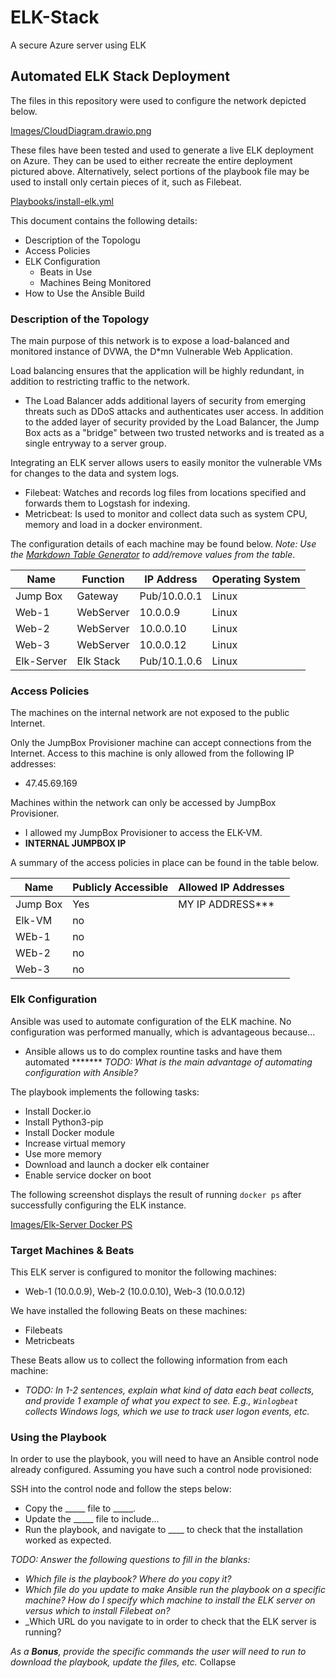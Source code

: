 # ELK-Stack
A secure Azure server using ELK
## Automated ELK Stack Deployment

The files in this repository were used to configure the network depicted below.

[Images/CloudDiagram.drawio.png](https://github.com/hahncore/ELK-Stack/blob/c598d54ad6ab50e2732884eee703ad6464b5ab5a/Images/CloudDiagram.drawio.png)

These files have been tested and used to generate a live ELK deployment on Azure. They can be used to either recreate the entire deployment pictured above. Alternatively, select portions of the playbook file may be used to install only certain pieces of it, such as Filebeat.
 
[Playbooks/install-elk.yml](https://github.com/hahncore/ELK-Stack/blob/cdcd0db3494974ebdfeff77ac0f4cc570208df7e/Playbooks/install-elk.yml)

This document contains the following details:
- Description of the Topologu
- Access Policies
- ELK Configuration
  - Beats in Use
  - Machines Being Monitored
- How to Use the Ansible Build

### Description of the Topology

The main purpose of this network is to expose a load-balanced and monitored instance of DVWA, the D*mn Vulnerable Web Application.

Load balancing ensures that the application will be highly redundant, in addition to restricting traffic to the network.
- The Load Balancer adds additional layers of security from emerging threats such as DDoS attacks and authenticates user access. In addition to the added layer of security        provided by the Load Balancer, the Jump Box acts as a "bridge" between two trusted networks and is treated as a single entryway to a server group. 

Integrating an ELK server allows users to easily monitor the vulnerable VMs for changes to the data and system logs.
- Filebeat: Watches and records log files from locations specified and forwards them to Logstash for indexing.
- Metricbeat: Is used to monitor and collect data such as system CPU, memory and load in a docker environment.

The configuration details of each machine may be found below.
_Note: Use the [Markdown Table Generator](http://www.tablesgenerator.com/markdown_tables) to add/remove values from the table_.

| Name      | Function  | IP Address | Operating System |
|-----------|-----------|------------|------------------|
| Jump Box  | Gateway   | Pub/10.0.0.1   | Linux            |
| Web-1     | WebServer | 10.0.0.9   | Linux            |
| Web-2     | WebServer | 10.0.0.10  | Linux            |
| Web-3     | WebServer | 10.0.0.12  | Linux            |
| Elk-Server| Elk Stack | Pub/10.1.0.6   | Linux            |

### Access Policies

The machines on the internal network are not exposed to the public Internet. 

Only the JumpBox Provisioner machine can accept connections from the Internet. Access to this machine is only allowed from the following IP addresses:
- 47.45.69.169

Machines within the network can only be accessed by JumpBox Provisioner.
- I allowed my JumpBox Provisioner to access the ELK-VM.
-  ****INTERNAL JUMPBOX IP**** 

A summary of the access policies in place can be found in the table below.

| Name     | Publicly Accessible | Allowed IP Addresses |
|----------|---------------------|----------------------|
| Jump Box |         Yes          | MY IP ADDRESS***    |
|  Elk-VM  |           no          |                      |
|     WEb-1 |      no
|   WEb-2   |   no
|   Web-3    |    no               |
### Elk Configuration

Ansible was used to automate configuration of the ELK machine. No configuration was performed manually, which is advantageous because...
- Ansible allows us to do complex rountine tasks and have them automated *******  _TODO: What is the main advantage of automating configuration with Ansible?_

The playbook implements the following tasks:
- Install Docker.io
- Install Python3-pip
- Install Docker module
- Increase virtual memory
- Use more memory
- Download and launch a docker elk container
- Enable service docker on boot

The following screenshot displays the result of running `docker ps` after successfully configuring the ELK instance.

[Images/Elk-Server Docker PS](https://github.com/hahncore/ELK-Stack/blob/6c87af561b2242440b3f6bb0be31ad721a1571b3/Images/Elk-Server%20Docker%20PS.PNG)

### Target Machines & Beats
This ELK server is configured to monitor the following machines:
- Web-1 (10.0.0.9), Web-2 (10.0.0.10), Web-3 (10.0.0.12)

We have installed the following Beats on these machines:
- Filebeats
- Metricbeats

These Beats allow us to collect the following information from each machine:
- _TODO: In 1-2 sentences, explain what kind of data each beat collects, and provide 1 example of what you expect to see. E.g., `Winlogbeat` collects Windows logs, which we use to track user logon events, etc._

### Using the Playbook

In order to use the playbook, you will need to have an Ansible control node already configured. Assuming you have such a control node provisioned: 

SSH into the control node and follow the steps below:
- Copy the _____ file to _____.
- Update the _____ file to include...
- Run the playbook, and navigate to ____ to check that the installation worked as expected.

_TODO: Answer the following questions to fill in the blanks:_
- _Which file is the playbook? Where do you copy it?_
- _Which file do you update to make Ansible run the playbook on a specific machine? How do I specify which machine to install the ELK server on versus which to install Filebeat on?_
- _Which URL do you navigate to in order to check that the ELK server is running?

_As a **Bonus**, provide the specific commands the user will need to run to download the playbook, update the files, etc._
Collapse
